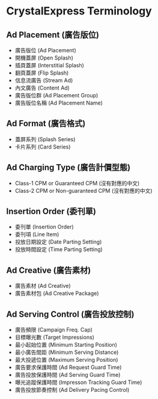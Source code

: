 # CrystalExpress Terminology

## Ad Placement (廣告版位)

- 廣告版位 (Ad Placement)
- 開機蓋屏 (Open Splash)
- 插頁蓋屏 (Interstitial Splash)
- 翻頁蓋屏 (Flip Splash)
- 信息流廣告 (Stream Ad)
- 內文廣告 (Content Ad)
- 廣告版位群 (Ad Placement Group)
- 廣告版位名稱 (Ad Placement Name)

## Ad Format (廣告格式)

- 蓋屏系列 (Splash Series)
- 卡片系列 (Card Series)

## Ad Charging Type (廣告計價型態)

- Class-1 CPM or Guaranteed CPM (沒有對應的中文)
- Class-2 CPM or Non-guaranteed CPM (沒有對應的中文)

## Insertion Order (委刊單)
- 委刊單 (Insertion Order)
- 委刊項 (Line Item)
- 投放日期設定 (Date Parting Setting)
- 投放時間設定 (Time Parting Setting)

## Ad Creative (廣告素材)
- 廣告素材 (Ad Creative)
- 廣告素材包 (Ad Creative Package)

## Ad Serving Control (廣告投放控制)
- 廣告頻限 (Campaign Freq. Cap)
- 目標曝光數 (Target Impressions)
- 最小起始位置 (Minimum Starting Position)
- 最小廣告間距 (Minimum Serving Distance)
- 最大投遞位置 (Maximum Serving Position)
- 廣告要求保護時間 (Ad Request Guard Time)
- 廣告投放保護時間 (Ad Serving Guard Time)
- 曝光追蹤保護時間 (Impresson Tracking Guard Time)
- 廣告投放節奏控制 (Ad Delivery Pacing Control)

